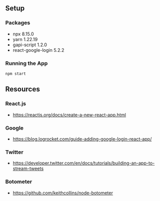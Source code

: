 ## Setup
### Packages
- npx 8.15.0
- yarn 1.22.19
- gapi-script 1.2.0
- react-google-login 5.2.2

### Running the App
`npm start`

## Resources
### React.js
- https://reactjs.org/docs/create-a-new-react-app.html

### Google
- https://blog.logrocket.com/guide-adding-google-login-react-app/

### Twitter
- https://developer.twitter.com/en/docs/tutorials/building-an-app-to-stream-tweets

### Botometer
- https://github.com/keithcollins/node-botometer